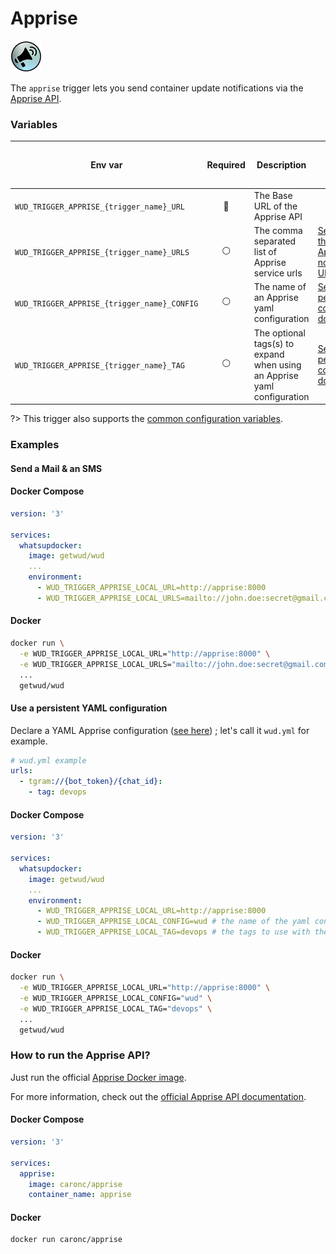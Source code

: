 # Apprise
![logo](apprise.png)

The `apprise` trigger lets you send container update notifications via the [Apprise API](https://github.com/caronc/apprise-api).

### Variables

| Env var                                     |    Required    | Description                                                             | Supported values                                                                                                           | Default value when missing |
|---------------------------------------------|:--------------:|-------------------------------------------------------------------------|----------------------------------------------------------------------------------------------------------------------------|----------------------------| 
| `WUD_TRIGGER_APPRISE_{trigger_name}_URL`    | :red_circle:   | The Base URL of the Apprise API                                         |                                                                                                                            |                            |
| `WUD_TRIGGER_APPRISE_{trigger_name}_URLS`   | :white_circle: | The comma separated list of Apprise service urls                        | [See the list of the supported Apprise notification URLs](https://github.com/caronc/apprise#popular-notification-services) |                            |
| `WUD_TRIGGER_APPRISE_{trigger_name}_CONFIG` | :white_circle: | The name of an Apprise yaml configuration                               | [See Apprise persistent configuration documentation](https://github.com/caronc/apprise/wiki/config_yaml)                   |                            |
| `WUD_TRIGGER_APPRISE_{trigger_name}_TAG`    | :white_circle: | The optional tags(s) to expand when using an Apprise yaml configuration | [See Apprise persistent configuration documentation](https://github.com/caronc/apprise/wiki/config_yaml)                   |                            |

?> This trigger also supports the [common configuration variables](configuration/triggers/?id=common-trigger-configuration).

### Examples

#### Send a Mail & an SMS

<!-- tabs:start -->
#### **Docker Compose**
```yaml
version: '3'

services:
  whatsupdocker:
    image: getwud/wud
    ...
    environment:
      - WUD_TRIGGER_APPRISE_LOCAL_URL=http://apprise:8000
      - WUD_TRIGGER_APPRISE_LOCAL_URLS=mailto://john.doe:secret@gmail.com,sns://AHIAJGNT76XIMXDBIJYA/bu1dHSdO22pfaaVy/wmNsdljF4C07D3bndi9PQJ9/us-east-2/+1(800)555-1223
```
#### **Docker**
```bash
docker run \
  -e WUD_TRIGGER_APPRISE_LOCAL_URL="http://apprise:8000" \
  -e WUD_TRIGGER_APPRISE_LOCAL_URLS="mailto://john.doe:secret@gmail.com,sns://AHIAJGNT76XIMXDBIJYA/bu1dHSdO22pfaaVy/wmNsdljF4C07D3bndi9PQJ9/us-east-2/+1(800)555-1223" \
  ...
  getwud/wud
```
<!-- tabs:end -->

#### Use a persistent YAML configuration

Declare a YAML Apprise configuration ([see here](https://github.com/caronc/apprise/wiki/config_yaml)) ; let's call it `wud.yml` for example.
```yaml
# wud.yml example
urls:
  - tgram://{bot_token}/{chat_id}:
    - tag: devops
```
<!-- tabs:start -->
#### **Docker Compose**
```yaml
version: '3'

services:
  whatsupdocker:
    image: getwud/wud
    ...
    environment:
      - WUD_TRIGGER_APPRISE_LOCAL_URL=http://apprise:8000
      - WUD_TRIGGER_APPRISE_LOCAL_CONFIG=wud # the name of the yaml config file
      - WUD_TRIGGER_APPRISE_LOCAL_TAG=devops # the tags to use with the config (optional)
```
#### **Docker**
```bash
docker run \
  -e WUD_TRIGGER_APPRISE_LOCAL_URL="http://apprise:8000" \
  -e WUD_TRIGGER_APPRISE_LOCAL_CONFIG="wud" \
  -e WUD_TRIGGER_APPRISE_LOCAL_TAG="devops" \  
  ...
  getwud/wud
```
<!-- tabs:end -->

### How to run the Apprise API?
Just run the official [Apprise Docker image](https://hub.docker.com/r/caronc/apprise).

For more information, check out the [official Apprise API documentation](https://github.com/caronc/apprise-api). 

<!-- tabs:start -->
#### **Docker Compose**
```yaml
version: '3'

services:
  apprise:
    image: caronc/apprise
    container_name: apprise
```
#### **Docker**
```bash
docker run caronc/apprise
```
<!-- tabs:end -->
